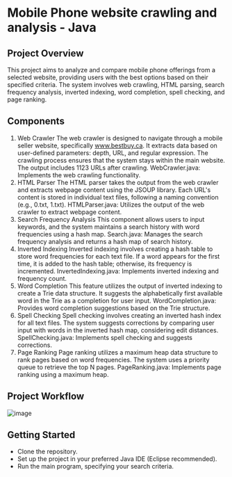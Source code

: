 # Mobile Phone website crawling and analysis - Java

## Project Overview
This project aims to analyze and compare mobile phone offerings from a selected website, providing users with the best options based on their specified criteria. The system involves web crawling, HTML parsing, search frequency analysis, inverted indexing, word completion, spell checking, and page ranking.

## Components
1. Web Crawler
The web crawler is designed to navigate through a mobile seller website, specifically www.bestbuy.ca. It extracts data based on user-defined parameters: depth, URL, and regular expression. The crawling process ensures that the system stays within the main website. The output includes 1123 URLs after crawling.
WebCrawler.java: Implements the web crawling functionality.
2. HTML Parser
The HTML parser takes the output from the web crawler and extracts webpage content using the JSOUP library. Each URL's content is stored in individual text files, following a naming convention (e.g., 0.txt, 1.txt).
HTMLParser.java: Utilizes the output of the web crawler to extract webpage content.
3. Search Frequency Analysis
This component allows users to input keywords, and the system maintains a search history with word frequencies using a hash map.
Search.java: Manages the search frequency analysis and returns a hash map of search history.
4. Inverted Indexing
Inverted indexing involves creating a hash table to store word frequencies for each text file. If a word appears for the first time, it is added to the hash table; otherwise, its frequency is incremented.
InvertedIndexing.java: Implements inverted indexing and frequency count.
5. Word Completion
This feature utilizes the output of inverted indexing to create a Trie data structure. It suggests the alphabetically first available word in the Trie as a completion for user input.
WordCompletion.java: Provides word completion suggestions based on the Trie structure.
6. Spell Checking
Spell checking involves creating an inverted hash index for all text files. The system suggests corrections by comparing user input with words in the inverted hash map, considering edit distances.
SpellChecking.java: Implements spell checking and suggests corrections.
7. Page Ranking
Page ranking utilizes a maximum heap data structure to rank pages based on word frequencies. The system uses a priority queue to retrieve the top N pages.
PageRanking.java: Implements page ranking using a maximum heap.

## Project Workflow
![image](https://github.com/ValiantDmello/Mobile-Site-Analysis/assets/49265710/9e912457-619b-4b4e-a69b-d545baf6c93a)

## Getting Started
* Clone the repository.
* Set up the project in your preferred Java IDE (Eclipse recommended).
* Run the main program, specifying your search criteria.
